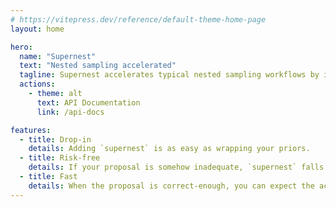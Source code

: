 ```yaml
---
# https://vitepress.dev/reference/default-theme-home-page
layout: home

hero:
  name: "Supernest"
  text: "Nested sampling accelerated"
  tagline: Supernest accelerates typical nested sampling workflows by including a proposal prior and reducing the Kullback-Leibler divergence.
  actions:
    - theme: alt
      text: API Documentation
      link: /api-docs

features:
  - title: Drop-in
    details: Adding `supernest` is as easy as wrapping your priors.
  - title: Risk-free
    details: If your proposal is somehow inadequate, `supernest` falls back onto the original prior and you get your results.
  - title: Fast
    details: When the proposal is correct-enough, you can expect the acceleration to be by a factor of hundreds.
---
```

